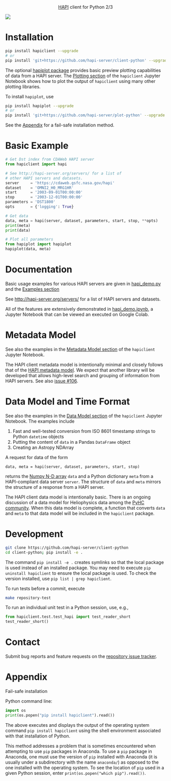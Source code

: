 <center><a href="http://hapi-server.org/">HAPI</a> client for Python 2/3</center>

[<img src="https://travis-ci.org/hapi-server/client-python.svg?branch=master"/>](https://travis-ci.org/hapi-server/client-python)

# Installation

```bash
pip install hapiclient --upgrade
# or
pip install 'git+https://github.com/hapi-server/client-python' --upgrade
```

The optional [hapiplot package](https://github.com/hapi-server/plot-python) provides basic preview plotting capabilities of data from a HAPI server. The [Plotting section](https://colab.research.google.com/github/hapi-server/client-python-notebooks/blob/master/hapi_demo.ipynb#plotting) of the `hapiclient` Jupyter Notebook shows how to plot the output of `hapiclient` using many other plotting libraries.

To install `hapiplot`, use

```bash
pip install hapiplot --upgrade
# or
pip install 'git+https://github.com/hapi-server/plot-python' --upgrade
```

See the [Appendix](#appendix) for a fail-safe installation method.

# Basic Example

```python
# Get Dst index from CDAWeb HAPI server
from hapiclient import hapi

# See http://hapi-server.org/servers/ for a list of
# other HAPI servers and datasets.
server     = 'https://cdaweb.gsfc.nasa.gov/hapi'
dataset    = 'OMNI2_H0_MRG1HR'
start      = '2003-09-01T00:00:00'
stop       = '2003-12-01T00:00:00'
parameters = 'DST1800'
opts       = {'logging': True}

# Get data
data, meta = hapi(server, dataset, parameters, start, stop, **opts)
print(meta)
print(data)

# Plot all parameters
from hapiplot import hapiplot
hapiplot(data, meta)
```

# Documentation

Basic usage examples for various HAPI servers are given in [hapi_demo.py](https://github.com/hapi-server/client-python/blob/master/hapi_demo.py>) and the [Examples section](https://colab.research.google.com/github/hapi-server/client-python-notebooks/blob/master/hapi_demo.ipynb#examples) 

See http://hapi-server.org/servers/ for a list of HAPI servers and datasets.

All of the features are extensively demonstrated in [hapi_demo.ipynb](https://colab.research.google.com/github/hapi-server/client-python-notebooks/blob/master/hapi_demo.ipynb#data-model), a Jupyter Notebook that can be viewed an executed on Google Colab.

# Metadata Model

See also the examples in the [Metadata Model section](https://colab.research.google.com/github/hapi-server/client-python-notebooks/blob/master/hapi_demo.ipynb) of the `hapiclient` Jupyter Notebook.

The HAPI client metadata model is intentionally minimal and closely follows that of the [HAPI metadata model](https://github.com/hapi-server/data-specification). We expect that another library will be developed that allows high-level search and grouping of information from HAPI servers. See also [issue #106](https://github.com/hapi-server/data-specification/issues/106).

# Data Model and Time Format

See also the examples in the [Data Model section](https://colab.research.google.com/github/hapi-server/client-python-notebooks/blob/master/hapi_demo.ipynb) of the `hapiclient` Jupyter Notebook. The examples include 

1. Fast and well-tested conversion from ISO 8601 timestamp strings to Python `datetime` objects
2. Putting the content of `data` in a Pandas `DataFrame` object
3. Creating an Astropy NDArray

A request for data of the form
```
data, meta = hapi(server, dataset, parameters, start, stop)
```

returns the [Numpy N-D array](https://docs.scipy.org/doc/numpy-1.15.1/user/quickstart.html) `data` and a Python dictionary `meta` from a HAPI-compliant data server `server`. The structure of `data` and `meta` mirrors the structure of a response from a HAPI server.

The HAPI client data model is intentionally basic. There is an ongoing discussion of a data model for Heliophysics data among the [PyHC community](https://heliopython.org/). When this data model is complete, a function that converts `data` and `meta` to that data model will be included in the `hapiclient` package.

# Development

```bash
git clone https://github.com/hapi-server/client-python
cd client-python; pip install -e .
```

The command `pip install -e .` creates symlinks so that the local package is
used instead of an installed package. You may need to execute `pip uninstall hapiclient` to ensure the local package is used. To check the version installed, use `pip list | grep hapiclient`.

To run tests before a commit, execute

```bash
make repository-test
```

To run an individual unit test in a Python session, use, e.g.,

```python
from hapiclient.test.test_hapi import test_reader_short
test_reader_short()
```

# Contact

Submit bug reports and feature requests on the [repository issue
tracker](https://github.com/hapi-server/client-python/issues>).

# Appendix

Fail-safe installation

Python command line:

```python
import os
print(os.popen("pip install hapiclient").read())
```

The above executes and displays the output of the operating system
command `pip install hapiclient` using the shell environment
associated with that installation of Python.

This method addresses a problem that is sometimes encountered when
attempting to use `pip` packages in Anaconda. To use a `pip` package
in Anaconda, one must use the version of `pip` installed with Anaconda
(it is usually under a subdirectory with the name `anaconda/`) as
opposed to the one installed with the operating system. To see the
location of ``pip`` used in a given Python session, enter
`print(os.popen("which pip").read())`.
